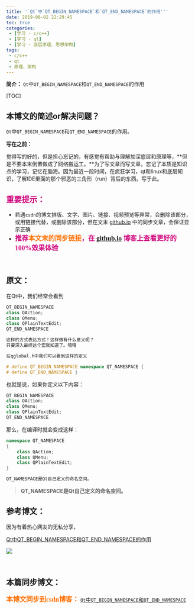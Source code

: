 ```yaml
---
title: '`Qt`中`QT_BEGIN_NAMESPACE`和`QT_END_NAMESPACE`的作用'''
date: 2019-08-02 22:29:45
toc: true
categories: 
 - [学习 - c/c++]
 - [学习 - qt]
 - [学习 - 底层原理、思想架构]
tags: 
 - c/c++
 - qt
 - 原理、架构
---
```


**简介：**   `Qt`中`QT_BEGIN_NAMESPACE`和`QT_END_NAMESPACE`的作用

<!-- more -->

[TOC]

## 本博文的简述or解决问题？

​		  `Qt`中`QT_BEGIN_NAMESPACE`和`QT_END_NAMESPACE`的作用。

**写在之前：**

觉得写的好的，但是担心忘记的，有感觉有帮助与理解加深底层和原理等，**但是不要本末倒置做成了网络搬运工。**为了写文章而写文章，忘记了本质是知识点的学习，记忆在脑海。因为最近一段时间，在疯狂学习，qt和linux和底层知识，了解IDE里面的那个邪恶的三角形（run）背后的东西。写于此。

## <font color=#D0087E  face="幼圆">重要提示：</font>

- 若遇`csdn`的博文排版、文字、图片、链接、视频预览等异常，会删除该部分，或用链接代替，或删除该部分，但在文末 [github.io](https://touwoyimuli.github.io/) 中的同步文章，会保证显示正确
- <font color=#D0087E  size=4 face="幼圆">**推荐<font color=#FE7207  size=4 face="幼圆">本文末的同步链接</font>，在 [github.io](https://touwoyimuli.github.io/) 博客上查看更好的100%效果体验**</font> 

<br>

## 原文：

在Qt中，我们经常会看到

```cpp
QT_BEGIN_NAMESPACE
class QAction;
class QMenu;
class QPlainTextEdit;
QT_END_NAMESPACE

这样的方式表达方式！这样做有什么意义呢？
只要深入最终这个宏就知道了。嘻嘻

在qglobal.h中我们可以看到这样的定义

# define QT_BEGIN_NAMESPACE namespace QT_NAMESPACE {
# define QT_END_NAMESPACE }

```

也就是说，如果你定义以下内容：

```cpp
QT_BEGIN_NAMESPACE
class QAction;
class QMenu;
class QPlainTextEdit;
QT_END_NAMESPACE
```



那么，在编译时就会变成这样：

```cpp
namespace QT_NAMESPACE 
{
	class QAction;
	class QMenu;
	class QPlainTextEdit;
}

QT_NAMESPACE是Qt自己定义的命名空间。
```



> **QT_NAMESPACE是Qt自己定义的命名空间。**

## 参考博文：

因为有着热心网友的无私分享，

[Qt中QT_BEGIN_NAMESPACE和QT_END_NAMESPACE的作用](https://blog.csdn.net/a3125504x/article/details/69278270)

![](https://raw.githubusercontent.com/touwoyimuli/FigureBed/master/img/20190719175818.png)

<br>

## 本篇同步博文：

<font color=#FE7207  size=4 face="幼圆">**本博文同步到csdn博客：**</font> [`Qt`中`QT_BEGIN_NAMESPACE`和`QT_END_NAMESPACE`](https://blog.csdn.net/qq_33154343/article/details/98122648) 